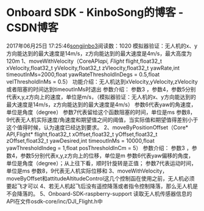 # Onboard SDK - KinboSong的博客 - CSDN博客
2017年06月25日 17:25:46[songjinbo3](https://me.csdn.net/KinboSong)阅读数：1020
模拟器验证：无人机的x、y方向能达到的最大速度是14m/s，z方向能达到的最大速度是4m/s，最大高度为120m
1、moveWithVelocity（CoreAPI*api, Flight* flight,float32_t xVelocity,float32_t yVelocity,float32_t zVleocity,float32_t yawRate,int timeoutInMs=2000,float yawRateThresholdInDegs = 0.5,float velThresholdInMs = 0.5）
功能介绍：无人机达到xVelocity,yVelocity,zVelocity或者阻塞的时间达到timeoutInMs时退出
参数介绍：
参数3 ，参数4，参数5分别代表x,y,z方向上的速度，单位是m/s，（模拟器验证：无人机的x、y方向能达到的最大速度是14m/s，z方向能达到的最大速度是4m/s）
参数6代表yaw的角速度，单位是角度（degree）
参数7代表留给这个函数阻塞的时间，单位是ms
参数8，9代表无人机实际速度/角速度和期望值之间的阈值，当实际值和期望值得差别小于这个值得时候，认为速度已经达到要求。
2、moveByPositionOffset（Core* API,Flight* flight,float32_t xOffset,float32_t yOffset,float32_t zOffset,float32_t yawDesired,int timeoutInMs = 10000,float yawThresholdIndeg = 1,float posThresholdInCm = 5）
参数介绍：
参数3 ，参数4，参数5分别代表x,y,z方向上的位移，单位是m
参数6代表yaw偏移的角度，单位是角度（degree）；从上往下看，顺时针旋转是正值；
参数7代表运动时间，单位是ms
参数8，9代表无人机实际位移和
3、moveWithVelocity，moveByOffset和attitudeAltitudeControl这几个控制函在使用之前，无人机必须要起飞才可以
4、若无人机起飞后没有遥控降落或者指令控制降落，那么无人机是不会降落的。
5、Onboard-SDK-raspberry-support 读取无人机传感器信息的API在文件osdk-core/inc/DJI_Flight.h中
